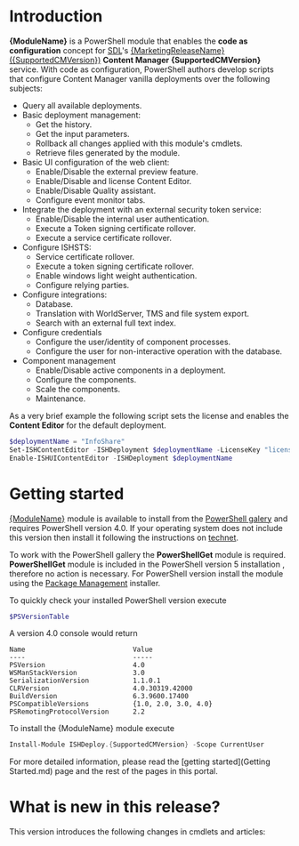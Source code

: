 # Introduction

**{ModuleName}** is a PowerShell module that enables the **code as configuration** concept for [SDL](https://sdl.com/)'s [{MarketingReleaseName} ({SupportedCMVersion})](http://www.sdl.com/software-and-services/tridion-dx/tridion-docs.html) **Content Manager {SupportedCMVersion}** service. 
With code as configuration, PowerShell authors develop scripts that configure Content Manager vanilla deployments over the following subjects: 

- Query all available deployments.
- Basic deployment management:
	- Get the history.
	- Get the input parameters.
	- Rollback all changes applied with this module's cmdlets.
	- Retrieve files generated by the module.
- Basic UI configuration of the web client:
	- Enable/Disable the external preview feature.
	- Enable/Disable and license Content Editor.
	- Enable/Disable Quality assistant.
	- Configure event monitor tabs.
- Integrate the deployment with an external security token service:
	- Enable/Disable the internal user authentication.
	- Execute a Token signing certificate rollover.
	- Execute a service certificate rollover.
- Configure ISHSTS:
	- Service certificate rollover.
	- Execute a token signing certificate rollover.
	- Enable windows light weight authentication.
	- Configure relying parties.
- Configure integrations:
	- Database.
	- Translation with WorldServer, TMS and file system export.
	- Search with an external full text index.
- Configure credentials
	- Configure the user/identity of component processes.
	- Configure the user for non-interactive operation with the database.
- Component management
    - Enable/Disable active components in a deployment.
	- Configure the components.
	- Scale the components.
	- Maintenance.


As a very brief example the following script sets the license and enables the **Content Editor** for the default deployment.

```powershell
$deploymentName = "InfoShare"
Set-ISHContentEditor -ISHDeployment $deploymentName -LicenseKey "licensekey" -Domain "ish.example.com"
Enable-ISHUIContentEditor -ISHDeployment $deploymentName
```

# Getting started
[{ModuleName}](https://www.powershellgallery.com/packages/{ModuleName}/) module is available to install from the [PowerShell galery](https://www.powershellgallery.com/) and requires PowerShell version 4.0. 
If your operating system does not include this version then install it following the instructions on [technet](http://social.technet.microsoft.com/wiki/contents/articles/21016.how-to-install-windows-powershell-4-0.aspx).

To work with the PowerShell gallery the **PowerShellGet** module is required. **PowerShellGet** module is included in the PowerShell version 5 installation , therefore no action is necessary.
For PowerShell version install the module using the [Package Management](https://www.microsoft.com/en-us/download/details.aspx?id=51451) installer. 

To quickly check your installed PowerShell version execute

```powershell
$PSVersionTable
```

A version 4.0 console would return 
```text
Name                           Value                                                                                   
----                           -----                                                                                   
PSVersion                      4.0                                                                                     
WSManStackVersion              3.0                                                                                     
SerializationVersion           1.1.0.1                                                                                 
CLRVersion                     4.0.30319.42000                                                                         
BuildVersion                   6.3.9600.17400                                                                          
PSCompatibleVersions           {1.0, 2.0, 3.0, 4.0}                                                                    
PSRemotingProtocolVersion      2.2                                                                                     
```

To install the {ModuleName} module execute
```powershell
Install-Module ISHDeploy.{SupportedCMVersion} -Scope CurrentUser
```

For more detailed information, please read the [getting started](Getting Started.md) page and the rest of the pages in this portal.

# What is new in this release?

This version introduces the following changes in cmdlets and articles:
